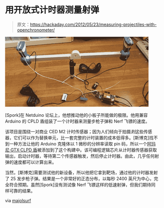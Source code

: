 # 用开放式计时器测量射弹

> 原文：<https://hackaday.com/2012/05/23/measuring-projectiles-with-openchronometer/>

![](img/09164c1d83f54d209436fab5537c3075.png "chron")

[Spork]在 Netduino 论坛上，他想推动他的小板子所能做的极限。他用兼容 Arduino 的 CPLD 盾组装了一个计时器来测量步枪子弹和 Nerf 飞镖的速度。

该项目是围绕一对商业 CED M2 计时传感器；因为人们倾向于拍摄*到*这些传感器，它们可以作为替换单元，比一套完整的计时装置的成本低得多。[斯博克]找不到一种方法让他的 Arduino 克隆体以 1 微秒的分辨率读取 pin 码，所以一个[阿玛尼·GTX·CLPD 盾](http://amani64.com/amanigtxhw.htm)被添加到了这个构建中。该可编程逻辑芯片从计时器传感器获取输出，启动计时器，等待第二个传感器触发，然后停止计时器。由此，几乎任何射弹的速度都可以计算出来。

当然，[斯博克]需要测试他的新设备，所以他把它拿到靶场，通过他的计时器发射了 25 发步枪子弹。结果是一个非常好的正态分布，以每秒 2400 英尺为中心，完全符合预期。虽然[Spork]没有测试像 Nerf 飞镖这样的低速射弹，但我们期待同样可靠的结果。

via [majolsurf](http://majolsurf.net/wordpress/?p=1930)